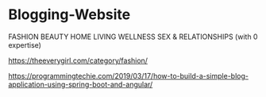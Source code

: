 # Blogging-Website
FASHION
BEAUTY
HOME
LIVING
WELLNESS
SEX & RELATIONSHIPS (with 0 expertise)

https://theeverygirl.com/category/fashion/

https://programmingtechie.com/2019/03/17/how-to-build-a-simple-blog-application-using-spring-boot-and-angular/
